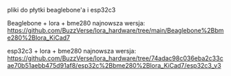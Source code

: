 pliki do płytki beaglebone'a i esp32c3

Beaglebone + lora + bme280 najnowsza wersja:
https://github.com/BuzzVerse/lora_hardware/tree/main/Beaglebone%2Bbme280%2Blora_KiCad7

esp32c3 + lora + bme280 najnowsza wersja:
https://github.com/BuzzVerse/lora_hardware/tree/74adac98c036eba2c33cae70b51aebb475d91af8/esp32c%2Bbme280%2Blora_KiCad7/esp32c3_v3
